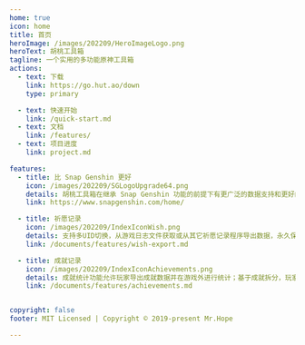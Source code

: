 ```yaml
---
home: true
icon: home
title: 首页
heroImage: /images/202209/HeroImageLogo.png
heroText: 胡桃工具箱
tagline: 一个实用的多功能原神工具箱
actions:
  - text: 下载
    link: https://go.hut.ao/down
    type: primary

  - text: 快速开始
    link: /quick-start.md
  - text: 文档
    link: /features/
  - text: 项目进度
    link: project.md

features:
  - title: 比 Snap Genshin 更好
    icon: /images/202209/SGLogoUpgrade64.png
    details: 胡桃工具箱在继承 Snap Genshin 功能的前提下有更广泛的数据支持和更好的客户端性能表现
    link: https://www.snapgenshin.com/home/

  - title: 祈愿记录
    icon: /images/202209/IndexIconWish.png
    details: 支持多UID切换，从游戏日志文件获取或从其它祈愿记录程序导出数据，永久保留玩家的祈愿记录
    link: /documents/features/wish-export.md

  - title: 成就记录
    icon: /images/202209/IndexIconAchievements.png
    details: 成就统计功能允许玩家导出成就数据并在游戏外进行统计；基于成就拆分，玩家可以对隐藏成就的阶段性目标进行管理
    link: /documents/features/achievements.md


copyright: false
footer: MIT Licensed | Copyright © 2019-present Mr.Hope

---
```


